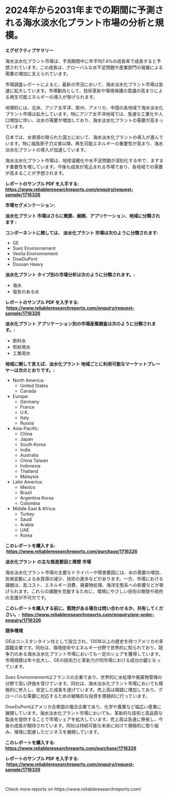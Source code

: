 <p><h1>2024年から2031年までの期間に予測される海水淡水化プラント市場の分析と規模。</h1></p><p><strong>エグゼクティブサマリー</strong></p>
<p><p>海水淡水化プラント市場は、予測期間中に年平均7.4％の成長率で成長すると予想されています。この成長は、グローバルな水不足問題や産業部門の発展による需要の増加に支えられています。</p><p>市場調査レポートによると、最新の市況において、海水淡水化プラント市場は急速に拡大しています。市場動向として、技術革新や環境保護の意識の高まりによる再生可能エネルギーの導入が挙げられます。</p><p>地理的には、北米、アジア太平洋、欧州、アメリカ、中国の各地域で海水淡水化プラント市場は拡大しています。特にアジア太平洋地域では、急速な工業化や人口増加に伴い、淡水の需要が増加しており、海水淡水化プラントの需要が高まっています。</p><p>日本では、水資源の限られた国土において、海水淡水化プラントの導入が進んでいます。特に福島原子力災害以降、再生可能エネルギーの重要性が高まり、海水淡水化プラントの導入が加速しています。</p><p>海水淡水化プラント市場は、地球温暖化や水不足問題が深刻化する中で、ますます重要性を増しています。今後も成長が見込まれる市場であり、各地域での需要が高まることが予想されます。</p></p>
<p><strong>レポートのサンプル PDF を入手する: <a href="https://www.reliableresearchreports.com/enquiry/request-sample/1716326">https://www.reliableresearchreports.com/enquiry/request-sample/1716326</a></strong></p>
<p><strong>市場セグメンテーション:</strong></p>
<p><strong> 淡水化プラント 市場はさらに概要、展開、アプリケーション、地域に分類されます :</strong></p>
<p><strong>コンポーネントに関しては、 淡水化プラント 市場は次のように分類されます: &nbsp;</strong></p>
<p><ul><li>GE</li><li>Suez Environnement</li><li>Veolia Environnement</li><li>DowDuPont</li><li>Doosan Heavy</li></ul></p>
<p><strong> 淡水化プラント タイプ別の市場分析は次のように分類されます。:</strong></p>
<p><ul><li>海水</li><li>塩気のある水</li></ul></p>
<p><strong>レポートのサンプル PDF を入手する: &nbsp;<a href="https://www.reliableresearchreports.com/enquiry/request-sample/1716326">https://www.reliableresearchreports.com/enquiry/request-sample/1716326</a></strong></p>
<p><strong> 淡水化プラント アプリケーション別の市場産業調査は次のように分類されます。:</strong></p>
<p><ul><li>飲料水</li><li>照射用水</li><li>工業用水</li></ul></p>
<p><strong>地域に関して言えば、淡水化プラント 地域ごとに利用可能なマーケットプレーヤーは次のとおりです。:</strong></p>
<p><ul>
    <li>
        North America:
        <ul>
            <li>United States</li>
            <li>Canada</li>
        </ul>
    </li>
    <li>
        Europe:
        <ul>
            <li>Germany</li>
            <li>France</li>
            <li>U.K.</li>
            <li>Italy</li>
            <li>Russia</li>
        </ul>
    </li>
    <li>
        Asia-Pacific:
        <ul>
            <li>China</li>
            <li>Japan</li>
            <li>South Korea</li>
            <li>India</li>
            <li>Australia</li>
            <li>China Taiwan</li>
            <li>Indonesia</li>
            <li>Thailand</li>
            <li>Malaysia</li>
        </ul>
    </li>
    <li>
        Latin America:
        <ul>
            <li>Mexico</li>
            <li>Brazil</li>
            <li>Argentina Korea</li>
            <li>Colombia</li>
        </ul>
    </li>
    <li>
        Middle East & Africa:
        <ul>
            <li>Turkey</li>
            <li>Saudi</li>
            <li>Arabia</li>
            <li>UAE</li>
            <li>Korea</li>
        </ul>
    </li>
    </ul></p>
<p><strong>このレポートを購入する: &nbsp;<a href="https://www.reliableresearchreports.com/purchase/1716326">https://www.reliableresearchreports.com/purchase/1716326</a></strong></p>
<p><strong>淡水化プラント の主な推進要因と障壁 市場</strong></p>
<p><p>海水淡水化プラント市場の主要なドライバーや障害要因には、水の需要の増加、気候変動による水資源の減少、技術の進歩などがあります。一方、市場における課題は、高コスト、エネルギー消費、廃棄物処理、海洋生態系への影響などが挙げられます。これらの課題を克服するために、環境にやさしい技術の開発や政府の支援が不可欠です。</p></p>
<p><strong>このレポートを購入する前に、質問がある場合は問い合わせるか、共有してください。:&nbsp; <a href="https://www.reliableresearchreports.com/enquiry/pre-order-enquiry/1716326">https://www.reliableresearchreports.com/enquiry/pre-order-enquiry/1716326</a></strong></p>
<p><strong>競争環境</strong></p>
<p><p>GEはコンスタンタイン社として設立され、130年以上の歴史を持つアメリカの多国籍企業です。同社は、環境技術やエネルギー分野で世界的に知られており、競争力のある海水淡水化プラント市場においても一定のシェアを獲得しています。市場規模は年々拡大し、GEの技術力と革新力が同市場における成功の鍵となっています。</p><p>Suez Environnementはフランスの企業であり、世界的に水処理や廃棄物管理の分野で高い評価を受けています。同社は、海水淡水化プラント市場においても積極的に参入し、安定した成長を遂げています。売上高は順調に増加しており、グローバルな需要に対応するための戦略的な投資を積極的に行っています。</p><p>DowDuPontはアメリカ合衆国の複合企業であり、化学や農業など幅広い産業に展開しています。海水淡水化プラント市場においても、革新的な技術と高品質な製品を提供することで市場シェアを拡大しています。売上高は急速に伸長し、今後の成長が期待されています。同社は持続可能な未来に向けて積極的に取り組み、環境に配慮したビジネスを展開しています。</p></p>
<p><strong>このレポートを購入する: &nbsp; <a href="https://www.reliableresearchreports.com/purchase/1716326">https://www.reliableresearchreports.com/purchase/1716326</a></strong></p>
<p><strong>レポートのサンプル PDF を入手する: &nbsp;<a href="https://www.reliableresearchreports.com/enquiry/request-sample/1716326">https://www.reliableresearchreports.com/enquiry/request-sample/1716326</a></strong><strong></strong></p>
<p>&nbsp;</p>
<p>Check more reports on https://www.reliableresearchreports.com/</p>